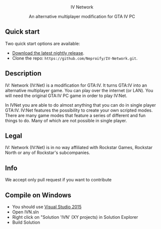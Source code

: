 <p align="center">IV Network</p> 
<p align="center" style="font-size:14px;">An alternative multiplayer modification for GTA IV PC</p>

## Quick start

Two quick start options are available:

* [Download the latest nightly release](http://nightly.ivnetwork.tk/).
* Clone the repo: `https://github.com/Neproify/IV-Network.git`.

## Description

IV: Network (IV:Net) is a modification for GTA:IV. It turns GTA:IV into an alternative multiplayer game. You can play over the internet (or LAN). You will need the original GTA:IV PC game in order to play IV:Net.

In IVNet you are able to do almost anything that you can do in single player GTA:IV. IV:Net features the possibility to create your own scripted modes. There are many game modes that feature a series of different and fun things to do. Many of which are not possible in single player.

## Legal

IV: Network (IV:Net) is in no way affiliated with Rockstar Games, Rockstar North or any of Rockstar's subcompanies.

## Info

We accept only pull request if you want to contribute

## Compile on Windows

* You should use [Visual Studio 2015](http://www.microsoft.com/visualstudio/eng/downloads)
* Open IVN.sln
* Right click on "Solution 'IVN' (XY projects) in Solution Explorer
* Build Solution
